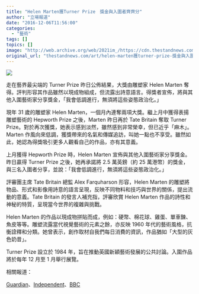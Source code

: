 ```yaml
---
title: "Helen Marten獲Turner Prize　獎金與入圍者齊齊分"
author: "立場報道"
date: "2016-12-06T11:56:00"
categories:
  - "藝術"
tags: []
topics: []
image: "http://web.archive.org/web/2021im_/https://cdn.thestandnews.com/media/photos/cache/helen-04_yO7eo_1200x0.png"
original_url: "thestandnews.com/art/helen-marten獲turner-prize-獎金與入圍者齊齊分"
---
```

![](http://web.archive.org/web/2021im_/https://cdn.thestandnews.com/media/photos/cache/helen-04_yO7eo_1200x0.png)

走在藝界最尖端的 Turner Prize 昨日公佈結果，大獎由雕塑家 Helen Marten 奪得。評判形容其作品雖然以現成物組成，但流露出詩意語言。得獎者宣佈，將與其他入圍藝術家分享獎金，「我會低調進行，無須將這些姿態政治化。」

現年 31 歲的雕塑家 Helen Marten，一個月內連奪兩項大獎。繼上月中獲得表揚雕塑藝術的 Hepworth Prize 之後，Marten 昨日再於 Tate Britain 奪取 Turner Prize。對於再次獲獎，她表示感到淡然，雖然感到非常榮幸，但已近乎「麻木」。Marten 作風向來低調，獲獎帶來的名氣和傳媒追訪，叫她一點也不享受。雖然如此，她認為得獎吸引更多人觀看自己的作品，亦有其意義。

上月獲得 Hepworth Prize 時，Helen Marten 宣佈與其他入圍藝術家分享獎金。昨日贏得 Turner Prize 之後，她再承諾將 2.5 萬英鎊（約 25 萬港幣）的獎金，與三名入圍者分享，並說：「我會低調進行，無須將這些姿態政治化。」

評審團主席 Tate Britain 總監 Alex Farquharson 形容，Helen Marten 的雕塑將物品、形式和影像用詩意的語言呈現，反映不同物料和技巧與世界的關係，提出流動的意義。Tate Britain 的發言人補充指，評審欣賞 Helen Marten 作品的詩性和神秘的特質，呈現當今世界的複雜與挑戰。

Helen Marten 的作品以現成物拼貼而成，例如：硬幣、棉花球、雞蛋、單車鍊、魚皮等等。雕塑流露當代視覺藝術的元素之餘，亦反映 1960 年代的藝術風格，抗衡詮釋和分類。她曾表示，創作取材自我們每日消費的資訊，作品猶如「大型的灰色奶昔」。

Turner Prize 設立於 1984 年，旨在推動英國新穎藝術發展的公共討論。入圍作品將於每年 12 月至 1 月舉行展覽。

相關報道：

[Guardian](http://web.archive.org/web/20210629045920/https://www.theguardian.com/artanddesign/2016/dec/05/helen-marten-wins-turner-prize-2016-securing-second-big-award-in-a-month)、[Independent](http://web.archive.org/web/20210629045920/http://www.independent.co.uk/arts-entertainment/helen-marten-wins-2016-turner-prize-a7457686.html)、[BBC](http://web.archive.org/web/20210629045920/http://www.bbc.com/news/entertainment-arts-38212014)